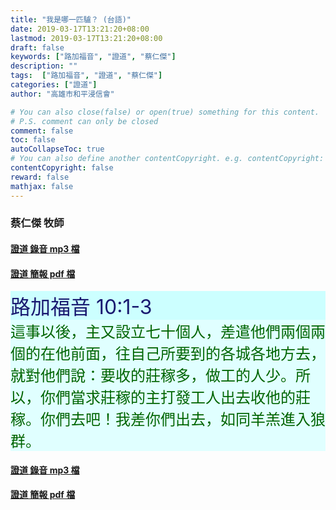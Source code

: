 ```yaml
---
title: "我是哪一匹驢？ (台語)"
date: 2019-03-17T13:21:20+08:00
lastmod: 2019-03-17T13:21:20+08:00
draft: false
keywords: ["路加福音", "證道", "蔡仁傑"]
description: ""
tags:  ["路加福音", "證道", "蔡仁傑"]
categories: ["證道"]
author: "高雄市和平浸信會"

# You can also close(false) or open(true) something for this content.
# P.S. comment can only be closed
comment: false
toc: false
autoCollapseToc: true
# You can also define another contentCopyright. e.g. contentCopyright: "This is another copyright."
contentCopyright: false
reward: false
mathjax: false
---
```


### 蔡仁傑 牧師

#### [證道 錄音 mp3 檔](/mp3-s/s20190317t.mp3 "我是哪一匹驢？ - 台語")

#### [證道 簡報 pdf 檔](/pdf-s/s20190317t.pdf "我是哪一匹驢？ - 台語")

<div style="background-color:#CCFFFF"><font size="6", color="#191970">
路加福音 10:1-3
</font>
</div>

<div style="background-color:#E0FFFF"><font size="5", color="#006400">
這事以後，主又設立七十個人，差遣他們兩個兩個的在他前面，往自己所要到的各城各地方去，就對他們說：要收的莊稼多，做工的人少。所以，你們當求莊稼的主打發工人出去收他的莊稼。你們去吧！我差你們出去，如同羊羔進入狼群。
</font>
</div>

#### [證道 錄音 mp3 檔](/mp3-s/s20190317t.mp3 "我是哪一匹驢？ - 台語")

#### [證道 簡報 pdf 檔](/pdf-s/s20190317t.pdf "我是哪一匹驢？ - 台語")